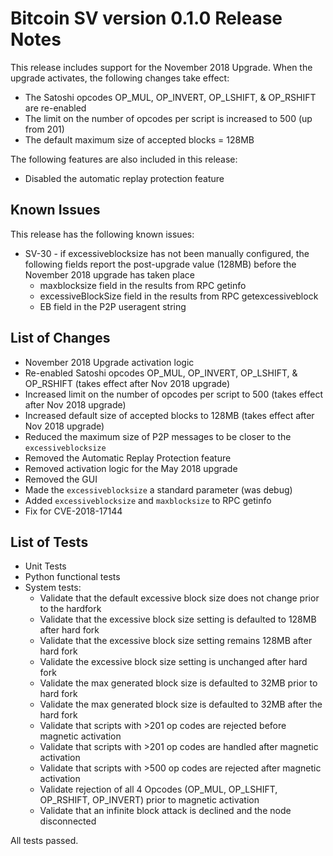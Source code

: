 # Bitcoin SV version 0.1.0 Release Notes

This release includes support for the November 2018 Upgrade. When the upgrade activates, the 
following changes take effect:
 - The Satoshi opcodes OP_MUL, OP_INVERT, OP_LSHIFT, & OP_RSHIFT are re-enabled
 - The limit on the number of opcodes per script is increased to 500 (up from 201)
 - The default maximum size of accepted blocks = 128MB
 
The following features are also included in this release:
 - Disabled the automatic replay protection feature

## Known Issues
This release has the following known issues:

* SV-30 - if excessiveblocksize has not been manually configured, the following fields report the
post-upgrade value (128MB) before the November 2018 upgrade has taken place
  * maxblocksize field in the results from RPC getinfo
  * excessiveBlockSize field in the results from RPC getexcessiveblock
  * EB field in the P2P useragent string

## List of Changes
* November 2018 Upgrade activation logic
* Re-enabled Satoshi opcodes OP_MUL, OP_INVERT, OP_LSHIFT, & OP_RSHIFT (takes effect after Nov 2018 upgrade)
* Increased limit on the number of opcodes per script to 500 (takes effect after Nov 2018 upgrade)
* Increased default size of accepted blocks to 128MB  (takes effect after Nov 2018 upgrade)
* Reduced the maximum size of P2P messages to be closer to the `excessiveblocksize`
* Removed the Automatic Replay Protection feature
* Removed activation logic for the May 2018 upgrade
* Removed the GUI
* Made the `excessiveblocksize` a standard parameter (was debug)
* Added `excessiveblocksize` and `maxblocksize` to RPC getinfo
* Fix for CVE-2018-17144

## List of Tests
* Unit Tests
* Python functional tests
* System tests:
  * Validate that the default excessive block size does not change prior to the hardfork
  * Validate that the excessive block size setting is defaulted to 128MB after hard fork
  * Validate that the excessive block size setting remains 128MB after hard fork
  * Validate the excessive block size setting is unchanged after hard fork
  * Validate the max generated block size is defaulted to 32MB prior to hard fork
  * Validate the max generated block size is defaulted to 32MB after the hard fork
  * Validate that scripts with >201 op codes are rejected before magnetic activation
  * Validate that scripts with >201 op codes are handled after magnetic activation
  * Validate that scripts with >500 op codes are rejected after magnetic activation
  * Validate rejection of all 4 Opcodes (OP_MUL, OP_LSHIFT, OP_RSHIFT, OP_INVERT) prior to magnetic activation
  * Validate that an infinite block attack is declined and the node disconnected

All tests passed.
